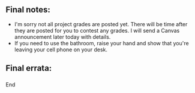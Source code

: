 


## Final notes:
* I'm sorry not all project grades are posted yet. There will be time after they are posted for you to contest any grades. I will send a Canvas announcement later today with details.
* If you need to use the bathroom, raise your hand and show that you're leaving your cell phone on your desk.

## Final errata:















### 
End
